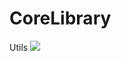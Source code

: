 # CoreLibrary

Utils
[![](https://jitpack.io/v/pdolot/CoreLibrary.svg)](https://jitpack.io/#pdolot/CoreLibrary)
